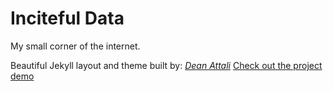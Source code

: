 # Inciteful Data
My small corner of the internet.

Beautiful Jekyll layout and theme built by: *[Dean Attali](https://deanattali.com)*
[Check out the project demo](https://deanattali.com/beautiful-jekyll)

